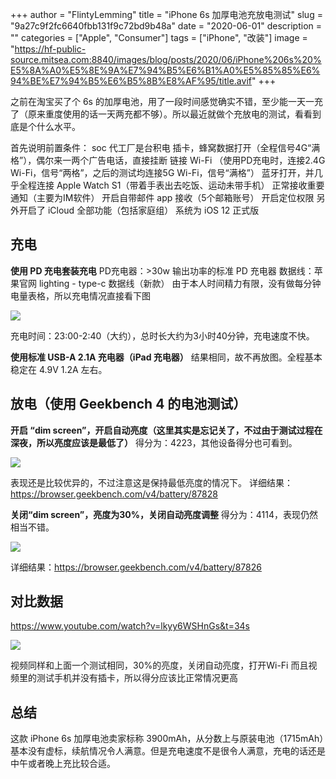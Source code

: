 +++
author = "FlintyLemming"
title = "iPhone 6s 加厚电池充放电测试"
slug = "9a27c9f2fc6640fbb131f9c72bd9b48a"
date = "2020-06-01"
description = ""
categories = ["Apple", "Consumer"]
tags = ["iPhone", "改装"]
image = "https://hf-public-source.mitsea.com:8840/images/blog/posts/2020/06/iPhone%206s%20%E5%8A%A0%E5%8E%9A%E7%94%B5%E6%B1%A0%E5%85%85%E6%94%BE%E7%94%B5%E6%B5%8B%E8%AF%95/title.avif"
+++

之前在淘宝买了个 6s 的加厚电池，用了一段时间感觉确实不错，至少能一天一充了（原来重度使用的话一天两充都不够）。所以最近就做个充放电的测试，看看到底是个什么水平。

首先说明前置条件：
soc 代工厂是台积电
插卡，蜂窝数据打开（全程信号4G“满格”），偶尔来一两个广告电话，直接挂断
链接 Wi-Fi （使用PD充电时，连接2.4G Wi-Fi，信号“两格”，之后的测试均连接5G Wi-Fi，信号“满格”）
蓝牙打开，并几乎全程连接 Apple Watch S1（带着手表出去吃饭、运动未带手机）
正常接收重要通知（主要为IM软件）
开启自带邮件 app 接收（5个邮箱账号）
开启定位权限
另外开启了 iCloud 全部功能（包括家庭组）
系统为 iOS 12 正式版

## 充电
**使用 PD 充电套装充电**
PD充电器：>30w 输出功率的标准 PD 充电器
数据线：苹果官网 lighting - type-c 数据线（新款）
由于本人时间精力有限，没有做每分钟电量表格，所以充电情况直接看下图

![](https://hf-public-source.mitsea.com:8840/images/blog/posts/2020/06/iPhone%206s%20%E5%8A%A0%E5%8E%9A%E7%94%B5%E6%B1%A0%E5%85%85%E6%94%BE%E7%94%B5%E6%B5%8B%E8%AF%95/1.avif)

充电时间：23:00-2:40（大约），总时长大约为3小时40分钟，充电速度不快。

**使用标准 USB-A 2.1A 充电器（iPad 充电器）**
结果相同，故不再放图。全程基本稳定在 4.9V 1.2A 左右。


## 放电（使用 Geekbench 4 的电池测试）
**开启 “dim screen”，开启自动亮度（这里其实是忘记关了，不过由于测试过程在深夜，所以亮度应该是最低了）**
得分为：4223，其他设备得分也可看到。

![](https://hf-public-source.mitsea.com:8840/images/blog/posts/2020/06/iPhone%206s%20%E5%8A%A0%E5%8E%9A%E7%94%B5%E6%B1%A0%E5%85%85%E6%94%BE%E7%94%B5%E6%B5%8B%E8%AF%95/2.avif)

表现还是比较优异的，不过注意这是保持最低亮度的情况下。
详细结果：https://browser.geekbench.com/v4/battery/87828

**关闭“dim screen”，亮度为30%，关闭自动亮度调整**
得分为：4114，表现仍然相当不错。

![](https://hf-public-source.mitsea.com:8840/images/blog/posts/2020/06/iPhone%206s%20%E5%8A%A0%E5%8E%9A%E7%94%B5%E6%B1%A0%E5%85%85%E6%94%BE%E7%94%B5%E6%B5%8B%E8%AF%95/3.avif)

详细结果：https://browser.geekbench.com/v4/battery/87826

## 对比数据
https://www.youtube.com/watch?v=lkyy6WSHnGs&t=34s

![](https://hf-public-source.mitsea.com:8840/images/blog/posts/2020/06/iPhone%206s%20%E5%8A%A0%E5%8E%9A%E7%94%B5%E6%B1%A0%E5%85%85%E6%94%BE%E7%94%B5%E6%B5%8B%E8%AF%95/4.avif)

视频同样和上面一个测试相同，30%的亮度，关闭自动亮度，打开Wi-Fi
而且视频里的测试手机并没有插卡，所以得分应该比正常情况更高

## 总结
这款 iPhone 6s 加厚电池卖家标称 3900mAh，从分数上与原装电池（1715mAh）基本没有虚标，续航情况令人满意。但是充电速度不是很令人满意，充电的话还是中午或者晚上充比较合适。